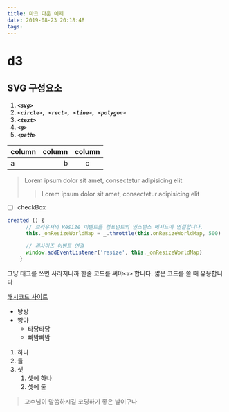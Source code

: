 ```yaml
---
title: 마크 다운 예제
date: 2019-08-23 20:18:48
tags:
---
```

# **d3**

## SVG 구성요소
1. ***`<svg>`***
2. ***`<circle>, <rect>, <line>, <polygon>`***
3. ***`<text>`***
4. ***`<g>`***
5. ***`<path>`***

| column | column | column | 
|:-------|-------:|:------:|
|   a    |   b    |   c    |

> Lorem ipsum dolor sit amet, consectetur adipisicing elit
>> Lorem ipsum dolor sit amet, consectetur adipisicing elit

- [ ] checkBox



```js
created () {
      // 브라우저의 Resize 이벤트를 컴포넌트의 인스턴스 메서드에 연결합니다.
      this._onResizeWorldMap = _.throttle(this.onResizeWorldMap, 500)

      // 리사이즈 이벤트 연결
      window.addEventListener('resize', this._onResizeWorldMap)
    }    
```


그냥 태그<a>를 쓰면 사라지니까 한줄 코드를 써야`<a>` 합니다.
짧은 코드를 쓸 때 유용합니다
  
  
  [해시코드 사이트](www.hashcode.co.kr)
  
  
* 탕탕
* 빵야
    * 타당타당
    * 빠밤빠밤    
    
    
1. 하나
2. 둘
3. 셋
    1. 셋에 하나
    2. 셋에 둘


> 교수님이 말씀하시길
> 코딩하기 좋은 날이구나    